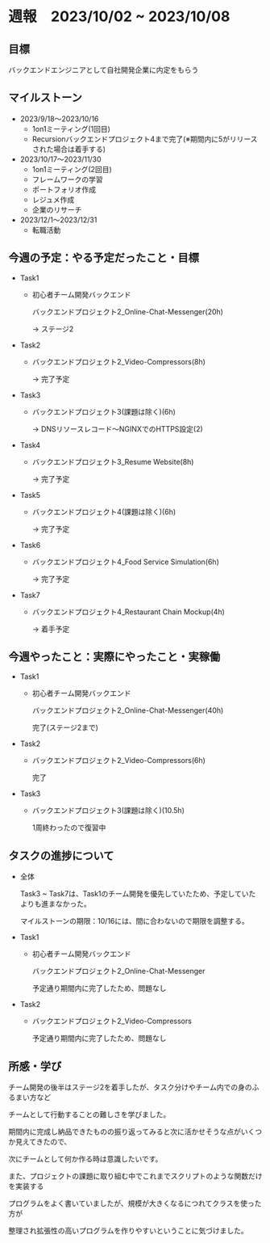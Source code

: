# 週報　2023/10/02 ~ 2023/10/08

## 目標
バックエンドエンジニアとして自社開発企業に内定をもらう

## マイルストーン
- 2023/9/18〜2023/10/16
    - 1on1ミーティング(1回目)
    - Recursionバックエンドプロジェクト4まで完了(※期間内に5がリリースされた場合は着手する)
- 2023/10/17〜2023/11/30
    - 1on1ミーティング(2回目)
    - フレームワークの学習
    - ポートフォリオ作成
    - レジュメ作成
    - 企業のリサーチ
- 2023/12/1〜2023/12/31
    - 転職活動

## 今週の予定：やる予定だったこと・目標
- Task1
    - 初心者チーム開発バックエンド

        バックエンドプロジェクト2_Online-Chat-Messenger(20h)
        
        → ステージ2

- Task2
    - バックエンドプロジェクト2_Video-Compressors(8h)

        → 完了予定

- Task3
    - バックエンドプロジェクト3(課題は除く)(6h)

        → DNSリソースレコード〜NGINXでのHTTPS設定(2)

- Task4
    - バックエンドプロジェクト3_Resume Website(8h)

        → 完了予定

- Task5
    - バックエンドプロジェクト4(課題は除く)(6h)

        → 完了予定

- Task6
    - バックエンドプロジェクト4_Food Service Simulation(6h)

        → 完了予定

- Task7
    - バックエンドプロジェクト4_Restaurant Chain Mockup(4h)

        → 着手予定

## 今週やったこと：実際にやったこと・実稼働
- Task1
    - 初心者チーム開発バックエンド

        バックエンドプロジェクト2_Online-Chat-Messenger(40h)
        
        完了(ステージ2まで)

- Task2
    - バックエンドプロジェクト2_Video-Compressors(6h)

        完了

- Task3
    - バックエンドプロジェクト3(課題は除く)(10.5h)

        1周終わったので復習中

## タスクの進捗について
- 全体

    Task3 ~ Task7は、Task1のチーム開発を優先していたため、予定していたよりも進まなかった。

    マイルストーンの期限：10/16には、間に合わないので期限を調整する。

- Task1
    - 初心者チーム開発バックエンド

        バックエンドプロジェクト2_Online-Chat-Messenger
    
        予定通り期間内に完了したため、問題なし

- Task2
    - バックエンドプロジェクト2_Video-Compressors

        予定通り期間内に完了したため、問題なし


## 所感・学び
チーム開発の後半はステージ2を着手したが、タスク分けやチーム内での身のふるまい方など

チームとして行動することの難しさを学びました。

期間内に完成し納品できたものの振り返ってみると次に活かせそうな点がいくつか見えてきたので、

次にチームとして何か作る時は意識したいです。

また、プロジェクトの課題に取り組む中でこれまでスクリプトのような関数だけを実装する

プログラムをよく書いていましたが、規模が大きくなるにつれてクラスを使った方が

整理され拡張性の高いプログラムを作りやすいということに気づけました。